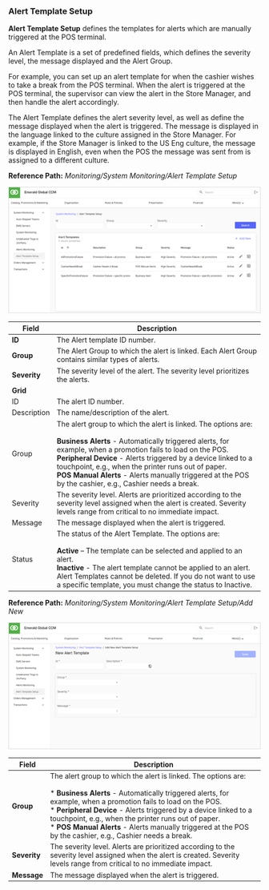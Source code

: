 ### Alert Template Setup

**Alert Template Setup** defines the templates for alerts which are manually triggered at the POS terminal.

An Alert Template is a set of predefined fields, which defines the severity level, the message displayed and the Alert Group.

For example, you can set up an alert template for when the cashier wishes to take a break from the POS terminal. When the alert is triggered at the POS terminal, the supervisor can view the alert in the Store Manager, and then handle the alert accordingly.

The Alert Template defines the alert severity level, as well as define the message displayed when the alert is triggered. The message is displayed in the language linked to the culture assigned in the Store Manager. For example, if the Store Manager is linked to the US Eng culture, the message is displayed in English, even when the POS the message was sent from is assigned to a different culture.

**Reference Path:** *Monitoring/System Monitoring/Alert Template Setup*

![Alert Template Setup Screen](/Images/AlertTemplateSetupScreen.png)

|**Field**|**Description**|
|---------|----------|
|**ID**|The Alert template ID number.|
|**Group**|The Alert Group to which the alert is linked. Each Alert Group contains similar types of alerts.|
|**Severity**|The severity level of the alert. The severity level prioritizes the alerts.|
|**Grid**||
|ID|The alert ID number.|
|Description|The name/description of the alert.|
|Group|The alert group to which the alert is linked. The options are:<BR><BR>**Business Alerts** - Automatically triggered alerts, for example, when a promotion fails to load on the POS.<BR>**Peripheral Device** - Alerts triggered by a device linked to a touchpoint, e.g., when the printer runs out of paper.<BR>**POS Manual Alerts** - Alerts manually triggered at the POS by the cashier, e.g., Cashier needs a break.|
|Severity|The severity level. Alerts are prioritized according to the severity level assigned when the alert is created. Severity levels range from critical to no immediate impact.|
|Message|The message displayed when the alert is triggered.|
|Status|The status of the Alert Template. The options are:<BR><BR>**Active** – The template can be selected and applied to an alert.<BR>**Inactive** - The alert template cannot be applied to an alert.<BR>Alert Templates cannot be deleted. If you do not want to use a specific template, you must change the status to Inactive.|

**Reference Path:** *Monitoring/System Monitoring/Alert Template Setup/Add New*

![Alert Template Setup Form](/Images/AlertTemplateSetupForm.png)

|**Field**|**Description**|
|---------|----------|
|**Group**|The alert group to which the alert is linked. The options are:<BR><BR>* **Business Alerts** - Automatically triggered alerts, for example, when a promotion fails to load on the POS.<BR>* **Peripheral Device** - Alerts triggered by a device linked to a touchpoint, e.g., when the printer runs out of paper.<BR>* **POS Manual Alerts** - Alerts manually triggered at the POS by the cashier, e.g., Cashier needs a break.|
|**Severity**|The severity level. Alerts are prioritized according to the severity level assigned when the alert is created. Severity levels range from critical to no immediate impact.|
|**Message**|The message displayed when the alert is triggered.|